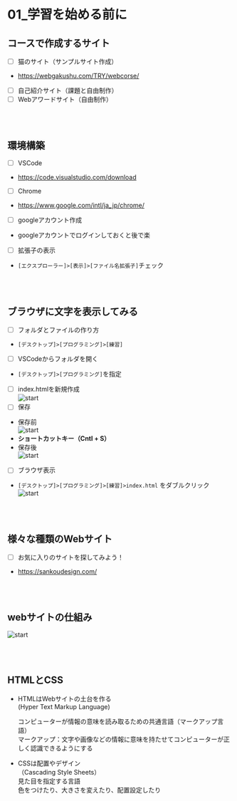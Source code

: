 
# **01_学習を始める前に**

## **コースで作成するサイト**
 
- [ ] 猫のサイト（サンプルサイト作成）

- https://webgakushu.com/TRY/webcorse/

- [ ] 自己紹介サイト（課題と自由制作）  
- [ ] Webアワードサイト（自由制作）

<br><br>

## **環境構築**

- [ ] VSCode  
- https://code.visualstudio.com/download
- [ ] Chrome  
- https://www.google.com/intl/ja_jp/chrome/
- [ ] googleアカウント作成  
- googleアカウントでログインしておくと後で楽
- [ ] 拡張子の表示  
- `[エクスプローラー]>[表示]>[ファイル名拡張子]`チェック

<br><br>

## **ブラウザに文字を表示してみる**

- [ ] フォルダとファイルの作り方  
- `[デスクトップ]>[プログラミング]>[練習]`  
- [ ] VSCodeからフォルダを開く  
- `[デスクトップ]>[プログラミング]`を指定  
- [ ] index.htmlを新規作成  
![start](img/01_start1-2.png)　　
- [ ] 保存  
- 保存前  
![start](img/01_start1-3.png)  
- **ショートカットキー（Cntl + S）**  
- 保存後  
![start](img/01_start1-4.png)
- [ ] ブラウザ表示  
- `[デスクトップ]>[プログラミング]>[練習]>index.html`  をダブルクリック  
![start](img/01_start1-5.png)

<br><br>

## **様々な種類のWebサイト**

- [ ] お気に入りのサイトを探してみよう！
- https://sankoudesign.com/

<br><br>

## **webサイトの仕組み**

![start](img/01_start1-1.png)

<br><br>

## **HTMLとCSS**

- HTMLはWebサイトの土台を作る  
  (Hyper Text Markup Language)

  コンピューターが情報の意味を読み取るための共通言語（マークアップ言語）  
  マークアップ：文字や画像などの情報に意味を持たせてコンピューターが正しく認識できるようにする

- CSSは配置やデザイン  
  （Cascading Style Sheets）  
  見た目を指定する言語  
  色をつけたり、大きさを変えたり、配置設定したり